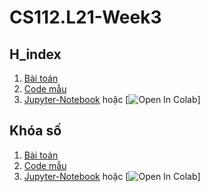 # CS112.L21-Week3
## H_index
1. [Bài toán][1]
2. [Code mẫu][3]
3. [Jupyter-Notebook][4] hoặc [![Open In Colab](https://colab.research.google.com/drive/1fkQ9khqrxZS4BiikklWJWLZTqevkIQML?usp=sharing)]
## Khóa số
1. [Bài toán][5]
2. [Code mẫu][7]
3. [Jupyter-Notebook][8] hoặc [![Open In Colab](https://colab.research.google.com/drive/1_4t2X7ZAdomxFj0VNVhyPL4utygQ6D8z?usp=sharing)]

[5]:https://github.com/danhhuynh25029/CS112.L21/blob/master/Week_4/Khoa_so/Khoa_so.pdf

[7]:https://github.com/danhhuynh25029/CS112.L21/blob/master/Week_4/Khoa_so/Khoa_so.py

[8]:https://github.com/danhhuynh25029/CS112.L21/blob/master/Week_4/Khoa_so/Khoa_so.ipynb

[1]:https://github.com/danhhuynh25029/CS112.L21/blob/master/Week_4/H_index/H-index.pdf

[3]:https://github.com/danhhuynh25029/CS112.L21/blob/master/Week_4/H_index/H_index.py

[4]:https://github.com/danhhuynh25029/CS112.L21/blob/master/Week_4/H_index/H_index.ipynb

